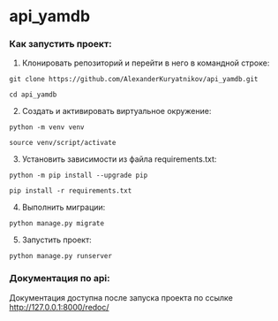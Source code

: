# api_yamdb

### Как запустить проект:
1. Клонировать репозиторий и перейти в него в командной строке:

```
git clone https://github.com/AlexanderKuryatnikov/api_yamdb.git
```

```
cd api_yamdb
```

2. Cоздать и активировать виртуальное окружение:

```
python -m venv venv
```

```
source venv/script/activate
```

3. Установить зависимости из файла requirements.txt:

```
python -m pip install --upgrade pip
```

```
pip install -r requirements.txt
```

4. Выполнить миграции:

```
python manage.py migrate
```

5. Запустить проект:

```
python manage.py runserver
```

### Документация по api:
Документация доступна после запуска проекта по ссылке http://127.0.0.1:8000/redoc/

